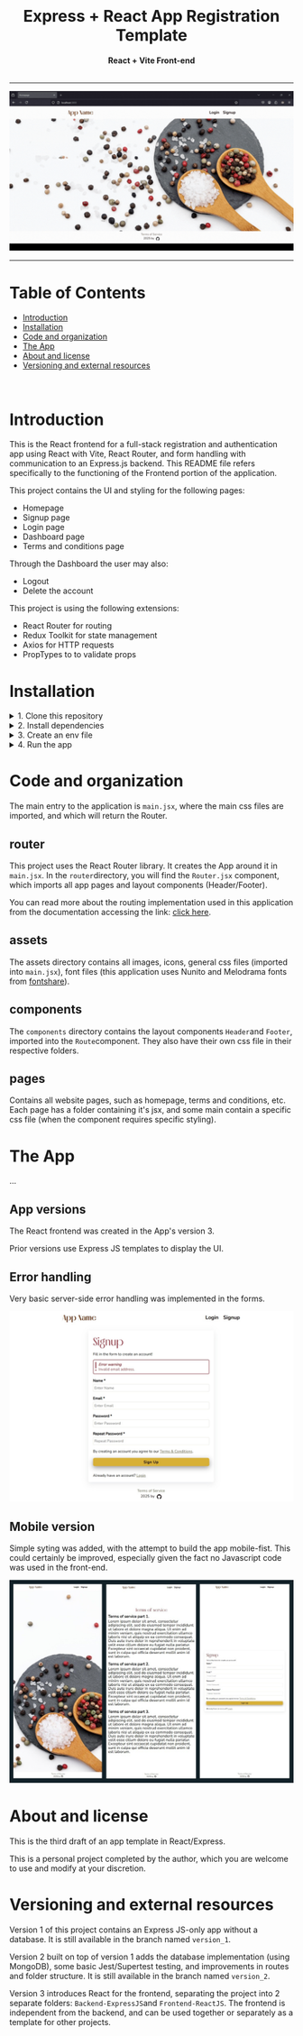 <div align="center">
  <br>
  <h1><b>Express + React App Registration Template</b></h1>
  <strong>React + Vite Front-end</strong>
</div>
<br>

<hr>

![Preview of app](public/images/readme/App_preview_gif.gif)
<hr>

# Table of Contents
- [Introduction](#introduction)
- [Installation](#installation)
- [Code and organization](#code-and-organization)
- [The App](#the-app)
- [About and license](#about-and-license)
- [Versioning and external resources](#versioning-and-external-resources)
<br>

# Introduction

This is the React frontend for a full-stack registration and authentication app using React with Vite, React Router, and form handling with communication to an Express.js backend. This README file refers specifically to the functioning of the Frontend portion of the application.

This project contains the UI and styling for the following pages:
- Homepage
- Signup page
- Login page
- Dashboard page
- Terms and conditions page

Through the Dashboard the user may also:
- Logout
- Delete the account

This project is using the following extensions:
- React Router for routing
- Redux Toolkit for state management
- Axios for HTTP requests
- PropTypes to to validate props

# Installation

<details>
   <summary>1. Clone this repository</summary>

   >\
   > More information on how to clone this repository [available here](https://docs.github.com/en/repositories/creating-and-managing-repositories/cloning-a-repository)
   > then enter the frontend folder using:
   > ```pwsh
   >cd Frontend-ReactJS
   >```
   ><br/><br/>
</details>

<details>
   <summary>2. Install dependencies</summary>

   >\
   > Make sure you have NodeJS installed. You can then proceed to install dependencies with the command:
   >\
   > ```pwsh
   >npm install
   >```
   ><br/><br/>
</details>

<details>
   <summary>3. Create an env file</summary>

   >\
   > You can create a .env file in the root, the content should be similar to that of the .env.example file provided.
   > 
   > Do not forget to change the session secret key.
   ><br/><br/>
</details>

<details>
   <summary>4. Run the app</summary>

   >\
   >Start the react app with the command:
   > ```pwsh
   >npm run dev
   >```
   ><br/><br/>
</details>


# Code and organization

The main entry to the application is `main.jsx`, where the main css files are imported, and which will return the Router.

## router

This project uses the React Router library. It creates the App around it in `main.jsx`.
In the `router`directory, you will find the `Router.jsx` component, which imports all app pages and layout components (Header/Footer).

You can read more about the routing implementation used in this application from the documentation accessing the link: [click here](https://reactrouter.com/start/declarative/routing).

## assets

The assets directory contains all images, icons, general css files (imported into `main.jsx`), font files (this application uses Nunito and Melodrama fonts from [fontshare](https://www.fontshare.com)).

## components

The `components` directory contains the layout components `Header`and `Footer`, imported into the `Route`component. They also have their own css file in their respective folders.

## pages

Contains all website pages, such as homepage, terms and conditions, etc.
Each page has a folder containing it's jsx, and some main contain a specific css file (when the component requires specific styling).


# The App

...

## App versions

The React frontend was created in the App's version 3.

Prior versions use Express JS templates to display the UI.

## Error handling

Very basic server-side error handling was implemented in the forms.

![Preview of app error handling](public/images/readme/App_error_handling.jpg)

## Mobile version

Simple syting was added, with the attempt to build the app mobile-fist.
This could certainly be improved, especially given the fact no Javascript code was used in the front-end.

![Preview of app on mobile](public/images/readme/App_mobile.jpg)

# About and license

This is the third draft of an app template in React/Express. 

This is a personal project completed by the author, which you are welcome to use and modify at your discretion.

# Versioning and external resources

Version 1 of this project contains an Express JS-only app without a database.  It is still available in the branch named `version_1`.

Version 2 built on top of version 1 adds the database implementation (using MongoDB), some basic Jest/Supertest testing, and improvements in routes and folder structure. It is still available in the branch named `version_2`.

Version 3 introduces React for the frontend, separating the project into 2 separate folders: `Backend-ExpressJS`and `Frontend-ReactJS`. The frontend is independent from the backend, and can be used together or separately as a template for other projects.
